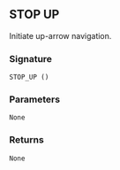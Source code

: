 ## STOP UP

Initiate up-arrow navigation.


### Signature

`STOP_UP ()`


### Parameters

`None`


### Returns

`None`